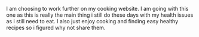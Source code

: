 I am choosing to work further on my cooking website. I am going with this one as this is really the main thing i still do these days with my health issues as i still need to eat. I also just enjoy cooking and finding easy healthy recipes so i figured why not share them. 
